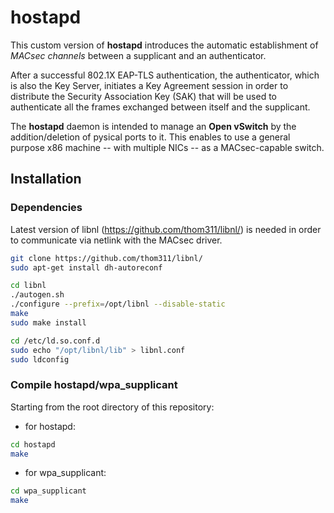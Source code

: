 # hostapd
This custom version of **hostapd** introduces the automatic establishment of *MACsec channels* between a supplicant and an authenticator.

After a successful 802.1X EAP-TLS authentication, the authenticator, which is also the Key Server, initiates a Key Agreement session in order to distribute the Security Association Key (SAK) that will be used to authenticate all the frames exchanged between itself and the supplicant.

The **hostapd** daemon is intended to manage an **Open vSwitch** by the addition/deletion of pysical ports to it. This enables to use a general purpose x86 machine -- with multiple NICs -- as a MACsec-capable switch.

## Installation

### Dependencies
Latest version of libnl (https://github.com/thom311/libnl/) is needed in order to communicate via netlink with the MACsec driver.

```bash
git clone https://github.com/thom311/libnl/
sudo apt-get install dh-autoreconf

cd libnl
./autogen.sh
./configure --prefix=/opt/libnl --disable-static
make
sudo make install

cd /etc/ld.so.conf.d
sudo echo "/opt/libnl/lib" > libnl.conf
sudo ldconfig
```

### Compile hostapd/wpa_supplicant
Starting from the root directory of this repository:

* for hostapd:
```bash
cd hostapd
make
```

* for wpa_supplicant:
```bash
cd wpa_supplicant
make
```
